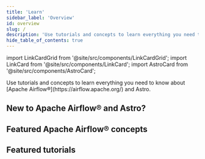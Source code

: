 ```yaml
---
title: 'Learn'
sidebar_label: 'Overview'
id: overview
slug: /
description: 'Use tutorials and concepts to learn everything you need to know about Apache Airflow® and Astro'
hide_table_of_contents: true
---
```


import LinkCardGrid from '@site/src/components/LinkCardGrid';
import LinkCard from '@site/src/components/LinkCard';
import AstroCard from '@site/src/components/AstroCard';

<p class="DocItem__header-description">Use tutorials and concepts to learn everything you need to know about [Apache Airflow®](https://airflow.apache.org/) and Astro.</p>

## New to Apache Airflow® and Astro?

<LinkCardGrid>
  <LinkCard label="Get started with Apache Airflow® - Tutorial" description="Set up Airflow locally and run your first DAG in under an hour." href="/learn/get-started-with-airflow" icon="/docs/img/airflow-logo.png" />
  <LinkCard label="Start your Astro trial" description="Learn how to get started running Airflow with Astro and run your first DAG in the cloud." href="https://www.astronomer.io/docs/astro/trial" icon="/docs/img/astro-monogram.svg" />
</LinkCardGrid>

## Featured Apache Airflow® concepts

<LinkCardGrid>
  <LinkCard label="Datasets and Data-Aware Scheduling in Apache Airflow®" description="Schedule Airflow DAGs based on updates to datasets." href="/learn/airflow-datasets" truncate />
  <LinkCard label="MLOps with Apache Airflow®" description="Learn how to use Airflow for MLOps and LLMOps pipelines." href="/learn/airflow-mlops" truncate />
  <LinkCard label="Dynamic Tasks in Apache Airflow®" description="Generate tasks dynamically at runtime." href="/learn/dynamic-tasks" truncate />
</LinkCardGrid>

## Featured tutorials

<LinkCardGrid>
  <LinkCard label="Get started with Apache Airflow®, Part 2" description="Use providers and connect your Airflow instance to external tools." href="/learn/get-started-with-airflow-part-2" truncate />
  <LinkCard label="Orchestrate Snowflake Queries with Apache Airflow®" description="Run SQL based queries in Snowflake with Airflow." href="/learn/airflow-snowflake" truncate />
  <LinkCard label="Orchestrate OpenAI operations with Apache Airflow®" description="Learn how to integrate OpenAI with Airflow." href="/learn/airflow-openai" truncate />
</LinkCardGrid>

<AstroCard />

